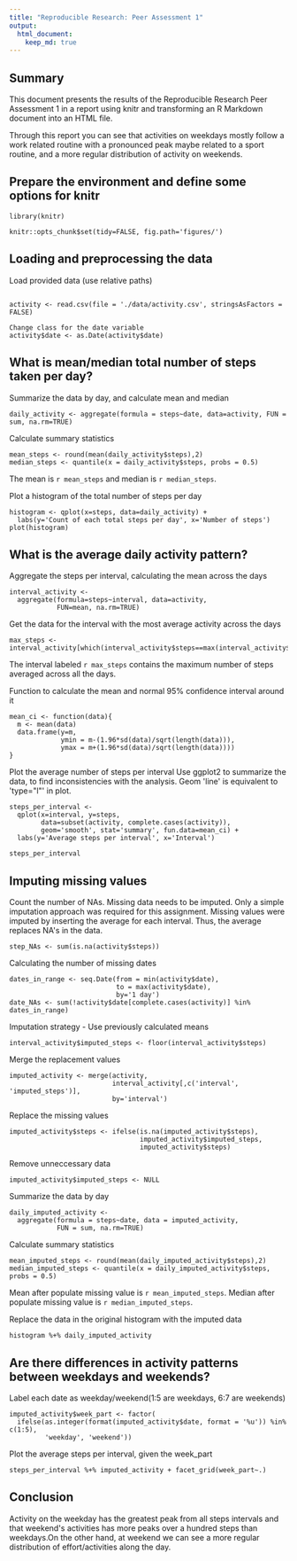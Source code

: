 ```yaml
---
title: "Reproducible Research: Peer Assessment 1"
output: 
  html_document:
    keep_md: true
---
```


## Summary
This document presents the results of the Reproducible Research Peer Assessment 1 in a report using knitr and transforming an R Markdown document into an HTML file.

Through this report you can see that activities on weekdays mostly follow a work related routine with a pronounced peak maybe related to a sport routine, and a more regular distribution of activity on weekends.

## Prepare the environment and define some options for knitr
```{r simulate data, echo=TRUE}
library(knitr)

knitr::opts_chunk$set(tidy=FALSE, fig.path='figures/')
```

## Loading and preprocessing the data
Load provided data (use relative paths)
```{r simulate data, echo=TRUE}

activity <- read.csv(file = './data/activity.csv', stringsAsFactors = FALSE)

Change class for the date variable
activity$date <- as.Date(activity$date)
```

## What is mean/median total number of steps taken per day?
Summarize the data by day, and calculate mean and median
```{r simulate data, echo=TRUE}
daily_activity <- aggregate(formula = steps~date, data=activity, FUN = sum, na.rm=TRUE)
```
Calculate summary statistics
```{r simulate data, echo=TRUE}
mean_steps <- round(mean(daily_activity$steps),2)
median_steps <- quantile(x = daily_activity$steps, probs = 0.5) 
```
The mean is `r mean_steps` and median is `r median_steps`.

Plot a histogram of the total number of steps per day
```{r simulate data, echo=TRUE}
histogram <- qplot(x=steps, data=daily_activity) + 
  labs(y='Count of each total steps per day', x='Number of steps')
plot(histogram)
```

## What is the average daily activity pattern?
Aggregate the steps per interval, calculating the mean across the days
```{r simulate data, echo=TRUE}
interval_activity <- 
  aggregate(formula=steps~interval, data=activity,
            FUN=mean, na.rm=TRUE)
```

Get the data for the interval with the most average activity across the days
```{r simulate data, echo=TRUE}
max_steps <- interval_activity[which(interval_activity$steps==max(interval_activity$steps)),]
```
The interval labeled `r max_steps` contains the maximum number of steps averaged across all the days.

Function to calculate the mean and normal
95% confidence interval around it
```{r simulate data, echo=TRUE}
mean_ci <- function(data){
  m <- mean(data)
  data.frame(y=m,
             ymin = m-(1.96*sd(data)/sqrt(length(data))),
             ymax = m+(1.96*sd(data)/sqrt(length(data))))
}
```
Plot the average number of steps per interval
Use ggplot2 to summarize the data, to 
find inconsistencies with the analysis.
Geom 'line' is equivalent to 'type="l"' in plot.
```{r simulate data, echo=TRUE}
steps_per_interval <- 
  qplot(x=interval, y=steps,
        data=subset(activity, complete.cases(activity)),
        geom='smooth', stat='summary', fun.data=mean_ci) +
  labs(y='Average steps per interval', x='Interval')

steps_per_interval
```

## Imputing missing values
Count the number of NAs. Missing data needs to be imputed. Only a simple imputation approach was required for this assignment. Missing values were imputed by inserting the average for each interval. Thus, the average replaces NA's in the data.

```{r simulate data, echo=TRUE}total_NAs <- sum(!complete.cases(activity))
step_NAs <- sum(is.na(activity$steps))
```
Calculating the number of missing dates
```{r simulate data, echo=TRUE}
dates_in_range <- seq.Date(from = min(activity$date),
                           to = max(activity$date),
                           by='1 day')
date_NAs <- sum(!activity$date[complete.cases(activity)] %in% dates_in_range)
```

Imputation strategy - Use previously calculated means
```{r simulate data, echo=TRUE}
interval_activity$imputed_steps <- floor(interval_activity$steps)
```
Merge the replacement values
```{r simulate data, echo=TRUE}
imputed_activity <- merge(activity,
                          interval_activity[,c('interval', 'imputed_steps')],
                          by='interval')
```
Replace the missing values
```{r simulate data, echo=TRUE}
imputed_activity$steps <- ifelse(is.na(imputed_activity$steps),
                                 imputed_activity$imputed_steps,
                                 imputed_activity$steps)
```
Remove unneccessary data
```{r simulate data, echo=TRUE}
imputed_activity$imputed_steps <- NULL
```
Summarize the data by day
```{r simulate data, echo=TRUE}
daily_imputed_activity <-
  aggregate(formula = steps~date, data = imputed_activity,
            FUN = sum, na.rm=TRUE)
```
Calculate summary statistics
```{r simulate data, echo=TRUE}
mean_imputed_steps <- round(mean(daily_imputed_activity$steps),2)
median_imputed_steps <- quantile(x = daily_imputed_activity$steps, probs = 0.5)
```
Mean after populate missing value is `r mean_imputed_steps`.
Median after populate missing value is `r median_imputed_steps`.

Replace the data in the original histogram with the imputed data
```{r simulate data, echo=TRUE}
histogram %+% daily_imputed_activity
```

## Are there differences in activity patterns between weekdays and weekends?
Label each date as weekday/weekend(1:5 are weekdays, 6:7 are weekends)
```{r simulate data, echo=TRUE}
imputed_activity$week_part <- factor(
  ifelse(as.integer(format(imputed_activity$date, format = '%u')) %in% c(1:5),
         'weekday', 'weekend'))
```
Plot the average steps per interval, given the week_part
```{r simulate data, echo=TRUE}
steps_per_interval %+% imputed_activity + facet_grid(week_part~.)
```

## Conclusion
Activity on the weekday has the greatest peak from all steps intervals and that weekend's activities has more peaks over a hundred steps than weekdays.On the other hand, at weekend we can see a more regular distribution of effort/activities along the day.
